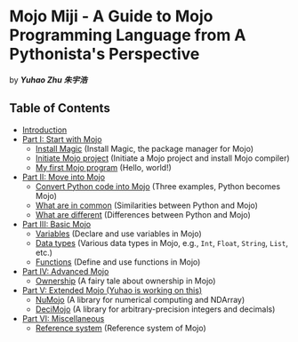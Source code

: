 # Mojo Miji - A Guide to Mojo Programming Language from A Pythonista's Perspective

by ***Yuhao Zhu 朱宇浩***

## Table of Contents

- [Introduction](./intro)
- [Part I: Start with Mojo](./start/start)
  - [Install Magic](./start/install) (Install Magic, the package manager for Mojo)
  - [Initiate Mojo project](./start/initiate) (Initiate a Mojo project and install Mojo compiler)
  - [My first Mojo program](./start/hello) (Hello, world!)
- [Part II: Move into Mojo](./move/move)
  - [Convert Python code into Mojo](./move/examples) (Three examples, Python becomes Mojo)
  - [What are in common](./move/common) (Similarities between Python and Mojo)
  - [What are different](./move/different) (Differences between Python and Mojo)
- [Part III: Basic Mojo](./basic/basic)
  - [Variables](./basic/variables) (Declare and use variables in Mojo)
  - [Data types](./basic/types) (Various data types in Mojo, e.g., `Int`, `Float`, `String`, `List`, etc.)
  - [Functions](./basic/functions) (Define and use functions in Mojo)
  <!-- - [Control flows (Yuhao is working on this)](./basic/control_flows) -->
  <!-- - [Structs (Yuhao is working on this)](./basic/structs) -->
- [Part IV: Advanced Mojo](./advanced/advanced)
  <!-- - [Error handling (Yuhao is working on this)](./advanced/error_handling) -->
  <!-- - [Parameterization (Yuhao is working on this)](./advanced/parameterization) -->
  <!-- - [Traits (Yuhao is working on this)](./advanced/traits) -->
  - [Ownership](./advanced/ownership) (A fairy tale about ownership in Mojo)
  <!-- - [Call Python in Mojo](./advanced/python) -->
- [Part V: Extended Mojo (Yuhao is working on this)](./extensions/extensions)
  - [NuMojo](./extensions/numojo) (A library for numerical computing and NDArray)
  - [DeciMojo](./extensions/decimojo) (A library for arbitrary-precision integers and decimals)
- [Part VI: Miscellaneous](./misc/misc)
  - [Reference system](./misc/reference) (Reference system of Mojo)

